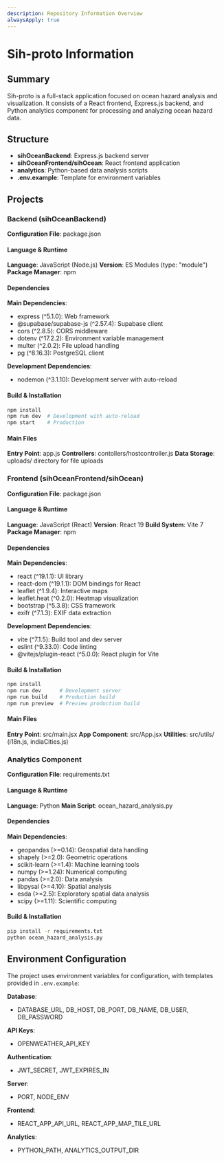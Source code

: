 ```yaml
---
description: Repository Information Overview
alwaysApply: true
---
```


# Sih-proto Information

## Summary
Sih-proto is a full-stack application focused on ocean hazard analysis and visualization. It consists of a React frontend, Express.js backend, and Python analytics component for processing and analyzing ocean hazard data.

## Structure
- **sihOceanBackend**: Express.js backend server
- **sihOceanFrontend/sihOcean**: React frontend application
- **analytics**: Python-based data analysis scripts
- **.env.example**: Template for environment variables

## Projects

### Backend (sihOceanBackend)
**Configuration File**: package.json

#### Language & Runtime
**Language**: JavaScript (Node.js)
**Version**: ES Modules (type: "module")
**Package Manager**: npm

#### Dependencies
**Main Dependencies**:
- express (^5.1.0): Web framework
- @supabase/supabase-js (^2.57.4): Supabase client
- cors (^2.8.5): CORS middleware
- dotenv (^17.2.2): Environment variable management
- multer (^2.0.2): File upload handling
- pg (^8.16.3): PostgreSQL client

**Development Dependencies**:
- nodemon (^3.1.10): Development server with auto-reload

#### Build & Installation
```bash
npm install
npm run dev  # Development with auto-reload
npm start    # Production
```

#### Main Files
**Entry Point**: app.js
**Controllers**: contollers/hostcontroller.js
**Data Storage**: uploads/ directory for file uploads

### Frontend (sihOceanFrontend/sihOcean)
**Configuration File**: package.json

#### Language & Runtime
**Language**: JavaScript (React)
**Version**: React 19
**Build System**: Vite 7
**Package Manager**: npm

#### Dependencies
**Main Dependencies**:
- react (^19.1.1): UI library
- react-dom (^19.1.1): DOM bindings for React
- leaflet (^1.9.4): Interactive maps
- leaflet.heat (^0.2.0): Heatmap visualization
- bootstrap (^5.3.8): CSS framework
- exifr (^7.1.3): EXIF data extraction

**Development Dependencies**:
- vite (^7.1.5): Build tool and dev server
- eslint (^9.33.0): Code linting
- @vitejs/plugin-react (^5.0.0): React plugin for Vite

#### Build & Installation
```bash
npm install
npm run dev      # Development server
npm run build    # Production build
npm run preview  # Preview production build
```

#### Main Files
**Entry Point**: src/main.jsx
**App Component**: src/App.jsx
**Utilities**: src/utils/ (i18n.js, indiaCities.js)

### Analytics Component
**Configuration File**: requirements.txt

#### Language & Runtime
**Language**: Python
**Main Script**: ocean_hazard_analysis.py

#### Dependencies
**Main Dependencies**:
- geopandas (>=0.14): Geospatial data handling
- shapely (>=2.0): Geometric operations
- scikit-learn (>=1.4): Machine learning tools
- numpy (>=1.24): Numerical computing
- pandas (>=2.0): Data analysis
- libpysal (>=4.10): Spatial analysis
- esda (>=2.5): Exploratory spatial data analysis
- scipy (>=1.11): Scientific computing

#### Build & Installation
```bash
pip install -r requirements.txt
python ocean_hazard_analysis.py
```

## Environment Configuration
The project uses environment variables for configuration, with templates provided in `.env.example`:

**Database**:
- DATABASE_URL, DB_HOST, DB_PORT, DB_NAME, DB_USER, DB_PASSWORD

**API Keys**:
- OPENWEATHER_API_KEY

**Authentication**:
- JWT_SECRET, JWT_EXPIRES_IN

**Server**:
- PORT, NODE_ENV

**Frontend**:
- REACT_APP_API_URL, REACT_APP_MAP_TILE_URL

**Analytics**:
- PYTHON_PATH, ANALYTICS_OUTPUT_DIR